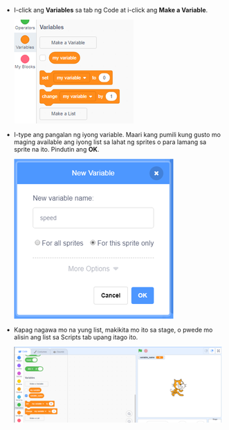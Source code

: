 + I-click ang **Variables** sa tab ng Code at i-click ang **Make a Variable**.
    
    ![Mga variable blocks](images/data-blocks.png)

+ I-type ang pangalan ng iyong variable. Maari kang pumili kung gusto mo maging available ang iyong list sa lahat ng sprites o para lamang sa sprite na ito. Pindutin ang **OK**.
    
    ![Lumikha ng isang variable](images/create-variable.png)

+ Kapag nagawa mo na yung list, makikita mo ito sa stage, o pwede mo alisin ang list sa Scripts tab upang itago ito.
    
    ![Variable sa stage](images/variable-show.png)